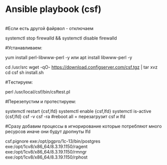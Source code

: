 # Ansible playbook (csf)
<br>
#Если есть другой файрвол  - отключаем

systemctl stop firewalld && systemctl disable firewalld

#Устанавливаем:

yum install perl-libwww-perl -y или apt install libwww-perl -y

cd /usr/src
wget -qO- https://download.configserver.com/csf.tgz | tar xvz
cd csf
sh install.sh

#Tестируем:

perl /usr/local/csf/bin/csftest.pl

#Перезепустим и протестируем:

systemctl restart {csf,lfd}
systemctl enable {csf,lfd}
systemctl is-active {csf,lfd}
csf -v
csf -ra #reboot all = перезагрузит csf и lfd

#Сразу добавим процессы в игнорирование которые потребляют много ресурсов иначе они будут дропнуты lfd

csf.pignore
exe:/opt/pgpro/1c-13/bin/postgres
exe:/opt/1cv8/x86_64/8.3.19.1150/ragent
exe:/opt/1cv8/x86_64/8.3.19.1150/rmngr
exe:/opt/1cv8/x86_64/8.3.19.1150/rphost
</br>

